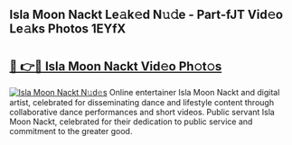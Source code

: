 ## Isla Moon Nackt Le𝚊k𝚎d N𝚞𝚍e - Part-fJT Vid𝚎o Le𝚊ks Photos 1EYfX

# <h2><a href="http://fb84d3.evod.top/?m=Isla+Moon+Nackt">🔗 👉🔴 Isla Moon Nackt Vid𝚎o Ph𝚘t𝚘s</a></h2>

[![Isla Moon Nackt N𝚞d𝚎s](https://i.imgur.com/8V9OHl7.gif)](http://fb84d3.evod.top/?m=Isla+Moon+Nackt)
Online entertainer Isla Moon Nackt and digital artist, celebrated for disseminating dance and lifestyle content through collaborative dance performances and short videos. Public servant Isla Moon Nackt, celebrated for their dedication to public service and commitment to the greater good. 

